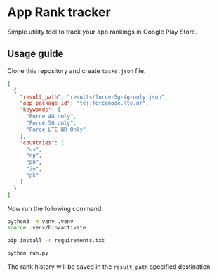 # App Rank tracker

Simple utility tool to track your app rankings in Google Play Store.

## Usage guide

Clone this repository and create `tasks.json` file.

```json
[
  {
    "result_path": "results/force-5g-4g-only.json",
    "app_package_id": "tej.forcemode.lte.nr",
    "keywords": [
      "Force 4G only",
      "Force 5G only",
      "Force LTE NR Only"
    ],
    "countries": [
      "us",
      "np",
      "ph",
      "in",
      "pk"
    ]
  }
]
```

Now run the following command.

```bash
python3 -m venv .venv
source .venv/bin/activate

pip install -r requirements.txt

python run.py
```

The rank history will be saved in the `result_path` specified destination.